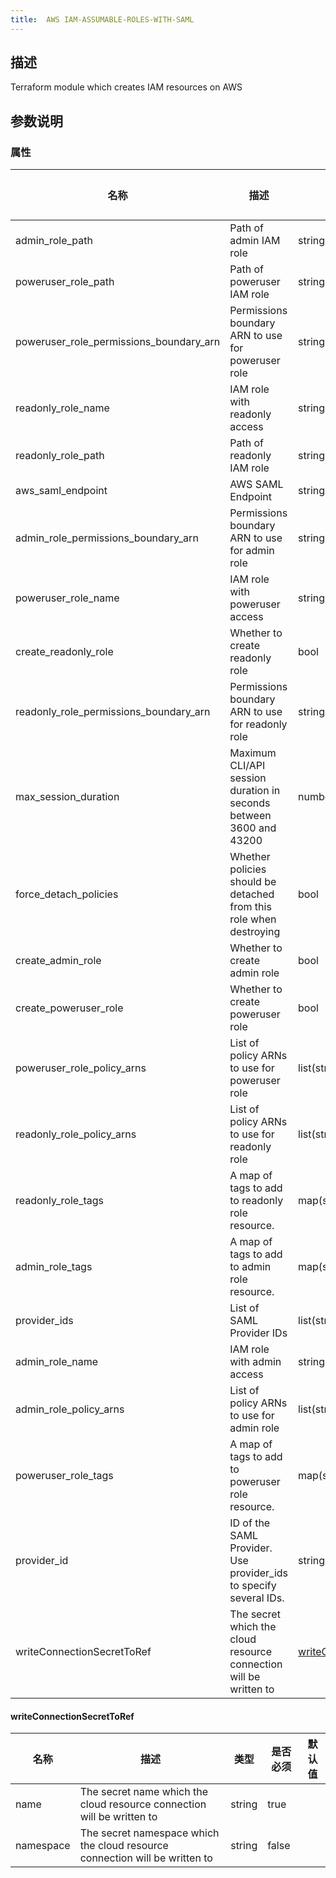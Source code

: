 ```yaml
---
title:  AWS IAM-ASSUMABLE-ROLES-WITH-SAML
---
```


## 描述

Terraform module which creates IAM resources on AWS

## 参数说明


### 属性

 名称 | 描述 | 类型 | 是否必须 | 默认值 
 ------------ | ------------- | ------------- | ------------- | ------------- 
 admin_role_path | Path of admin IAM role | string | false |  
 poweruser_role_path | Path of poweruser IAM role | string | false |  
 poweruser_role_permissions_boundary_arn | Permissions boundary ARN to use for poweruser role | string | false |  
 readonly_role_name | IAM role with readonly access | string | false |  
 readonly_role_path | Path of readonly IAM role | string | false |  
 aws_saml_endpoint | AWS SAML Endpoint | string | false |  
 admin_role_permissions_boundary_arn | Permissions boundary ARN to use for admin role | string | false |  
 poweruser_role_name | IAM role with poweruser access | string | false |  
 create_readonly_role | Whether to create readonly role | bool | false |  
 readonly_role_permissions_boundary_arn | Permissions boundary ARN to use for readonly role | string | false |  
 max_session_duration | Maximum CLI/API session duration in seconds between 3600 and 43200 | number | false |  
 force_detach_policies | Whether policies should be detached from this role when destroying | bool | false |  
 create_admin_role | Whether to create admin role | bool | false |  
 create_poweruser_role | Whether to create poweruser role | bool | false |  
 poweruser_role_policy_arns | List of policy ARNs to use for poweruser role | list(string) | false |  
 readonly_role_policy_arns | List of policy ARNs to use for readonly role | list(string) | false |  
 readonly_role_tags | A map of tags to add to readonly role resource. | map(string) | false |  
 admin_role_tags | A map of tags to add to admin role resource. | map(string) | false |  
 provider_ids | List of SAML Provider IDs | list(string) | false |  
 admin_role_name | IAM role with admin access | string | false |  
 admin_role_policy_arns | List of policy ARNs to use for admin role | list(string) | false |  
 poweruser_role_tags | A map of tags to add to poweruser role resource. | map(string) | false |  
 provider_id | ID of the SAML Provider. Use provider_ids to specify several IDs. | string | false |  
 writeConnectionSecretToRef | The secret which the cloud resource connection will be written to | [writeConnectionSecretToRef](#writeConnectionSecretToRef) | false |  


#### writeConnectionSecretToRef

 名称 | 描述 | 类型 | 是否必须 | 默认值 
 ------------ | ------------- | ------------- | ------------- | ------------- 
 name | The secret name which the cloud resource connection will be written to | string | true |  
 namespace | The secret namespace which the cloud resource connection will be written to | string | false |  
